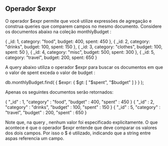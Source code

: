 ## Operador $expr
O operador $expr permite que você utilize expressões de agregação e construa queries que comparem campos no mesmo documento.
Considere os documentos abaixo na coleção monthlyBudget :

{ _id: 1, category: "food", budget: 400, spent: 450 },
{ _id: 2, category: "drinks", budget: 100, spent: 150 },
{ _id: 3, category: "clothes", budget: 100, spent: 50 },
{ _id: 4, category: "misc", budget: 500, spent: 300 },
{ _id: 5, category: "travel", budget: 200, spent: 650 }

A query abaixo utiliza o operador $expr para buscar os documentos em que o valor de spent exceda o valor de budget :

db.monthlyBudget.find(
  {
    $expr: { $gt: [ "$spent", "$budget" ] }
  }
);

Apenas os seguintes documentos serão retornados:

{ "_id" : 1, "category" : "food", "budget" : 400, "spent" : 450 }
{ "_id" : 2, "category" : "drinks", "budget" : 100, "spent" : 150 }
{ "_id" : 5, "category" : "travel", "budget" : 200, "spent" : 650 }

Note que, na query , nenhum valor foi especificado explicitamente. O que acontece é que o operador $expr entende que deve comparar os valores dos dois campos. Por isso o $ é utilizado, indicando que a string entre aspas referencia um campo.
